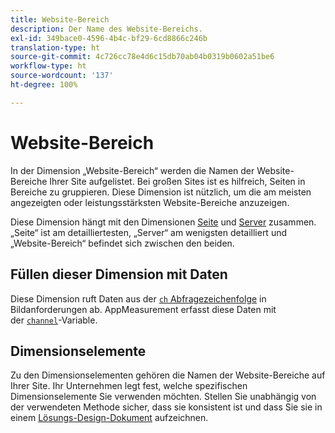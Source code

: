 ```yaml
---
title: Website-Bereich
description: Der Name des Website-Bereichs.
exl-id: 349bace0-4596-4b4c-bf29-6cd8866c246b
translation-type: ht
source-git-commit: 4c726cc78e4d6c15db70ab04b0319b0602a51be6
workflow-type: ht
source-wordcount: '137'
ht-degree: 100%

---
```


# Website-Bereich

In der Dimension „Website-Bereich“ werden die Namen der Website-Bereiche Ihrer Site aufgelistet. Bei großen Sites ist es hilfreich, Seiten in Bereiche zu gruppieren. Diese Dimension ist nützlich, um die am meisten angezeigten oder leistungsstärksten Website-Bereiche anzuzeigen.

Diese Dimension hängt mit den Dimensionen [Seite](page.md) und [Server](server.md) zusammen. „Seite“ ist am detailliertesten, „Server“ am wenigsten detailliert und „Website-Bereich“ befindet sich zwischen den beiden.

## Füllen dieser Dimension mit Daten

Diese Dimension ruft Daten aus der [`ch` Abfragezeichenfolge](/help/implement/validate/query-parameters.md) in Bildanforderungen ab. AppMeasurement erfasst diese Daten mit der [`channel`](/help/implement/vars/page-vars/channel.md)-Variable.

## Dimensionselemente

Zu den Dimensionselementen gehören die Namen der Website-Bereiche auf Ihrer Site. Ihr Unternehmen legt fest, welche spezifischen Dimensionselemente Sie verwenden möchten. Stellen Sie unabhängig von der verwendeten Methode sicher, dass sie konsistent ist und dass Sie sie in einem [Lösungs-Design-Dokument](/help/implement/prepare/solution-design.md) aufzeichnen.
